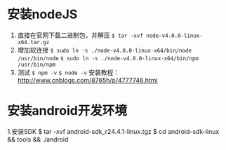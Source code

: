 #   安装nodeJS
   1. 直接在官网下载二进制包，并解压
      `$ tar -xvf node-v4.0.0-linux-x64.tar.gz`
   2. 增加软连接
      `$ sudo ln -s ./node-v4.0.0-linux-x64/bin/node /usr/bin/node`
      `$ sudo ln -s ./node-v4.0.0-linux-x64/bin/npm /usr/bin/npm`
   3. 测试
      `$ npm -v`
      `$ node -v`
安装教程：http://www.cnblogs.com/8765h/p/4777746.html
#  安装android开发环境
   1.安装SDK 
        $ tar -xvf android-sdk_r24.4.1-linux.tgz 
        $ cd android-sdk-linux && tools && ./android 
